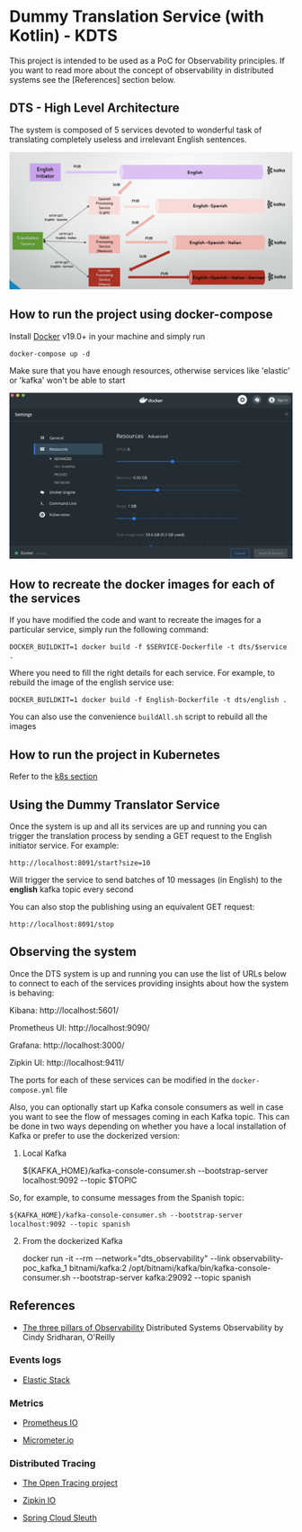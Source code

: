 # Dummy Translation Service (with Kotlin) - KDTS

This project is intended to be used as a PoC for Observability principles. If you want to read more about 
the concept of observability in distributed systems see the [References] section below.

## DTS - High Level Architecture

The system is composed of 5 services devoted to wonderful task of translating completely useless and irrelevant English sentences.

![DTS Architecture](/images/DTS-Arch.png)

## How to run the project using docker-compose

Install [Docker](https://www.docker.com/) v19.0+ in your machine and simply run 

    docker-compose up -d
    
Make sure that you have enough resources, otherwise services like 'elastic' or 'kafka' won't be able to start

![Docker minimun resources](/images/dockerMinResources.png)
     
## How to recreate the docker images for each of the services   

If you have modified the code and want to recreate the images for a particular service, simply run the following command:

    DOCKER_BUILDKIT=1 docker build -f $SERVICE-Dockerfile -t dts/$service .
   
Where you need to fill the right details for each service. For example, to rebuild the image of the english service use:

    DOCKER_BUILDKIT=1 docker build -f English-Dockerfile -t dts/english .

You can also use the convenience ``buildAll.sh`` script to rebuild all the images


## How to run the project in Kubernetes

Refer to the [k8s section](k8s/README.md)

## Using the Dummy Translator Service

Once the system is up and all its services are up and running you can trigger the translation process by sending a GET request to 
the English initiator service. For example:

    http://localhost:8091/start?size=10 
   
Will trigger the service to send batches of 10 messages (in English) to the __english__ kafka topic every second

You can also stop the publishing using an equivalent GET request:

    http://localhost:8091/stop    
    
## Observing the system

Once the DTS system is up and running you can use the list of URLs below to connect to each of the services providing insights about how the system is behaving:

Kibana: http://localhost:5601/

Prometheus UI: http://localhost:9090/

Grafana: http://localhost:3000/

Zipkin UI: http://localhost:9411/

The ports for each of these services can be modified in the ``docker-compose.yml`` file

Also, you can optionally start up Kafka console consumers as well in case you want to see the flow of messages coming in each Kafka topic.
This can be done in two ways depending on whether you have a local installation of Kafka or prefer to use the dockerized version:

1. Local Kafka
    
    
    ${KAFKA_HOME}/kafka-console-consumer.sh --bootstrap-server localhost:9092 --topic $TOPIC

So, for example, to consume messages from the Spanish topic:

    ${KAFKA_HOME}/kafka-console-consumer.sh --bootstrap-server localhost:9092 --topic spanish    

2. From the dockerized Kafka

    docker run -it --rm --network="dts_observability" --link observability-poc_kafka_1 bitnami/kafka:2 /opt/bitnami/kafka/bin/kafka-console-consumer.sh --bootstrap-server kafka:29092 --topic spanish    
    
## References


* [The three pillars of Observability](https://www.oreilly.com/library/view/distributed-systems-observability/9781492033431/ch04.html)
  Distributed Systems Observability by Cindy Sridharan, O'Reilly
  
### Events logs
* [Elastic Stack](https://www.elastic.co/elastic-stack)


### Metrics
* [Prometheus IO](https://prometheus.io/) 

* [Micrometer.io](https://micrometer.io/docs)


### Distributed Tracing
* [The Open Tracing project](https://opentracing.io/)

* [Zipkin IO](https://zipkin.io/)

* [Spring Cloud Sleuth](https://spring.io/projects/spring-cloud-sleuth)
